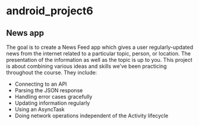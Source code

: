 # android_project6

## News app
The goal is to create a News Feed app which gives a user regularly-updated news from the internet related to a particular topic, person, or location. The presentation of the information as well as the topic is up to you.
This project is about combining various ideas and skills we’ve been practicing throughout the course. They include:

- Connecting to an API
- Parsing the JSON response
- Handling error cases gracefully
- Updating information regularly
- Using an AsyncTask
- Doing network operations independent of the Activity lifecycle
